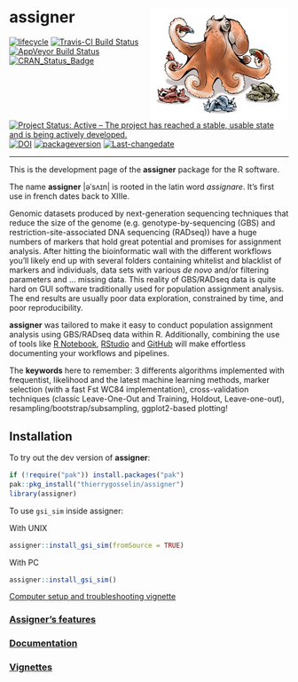
# assigner <img src="docs/logo.png" align="right" alt="" />

<!-- badges: start -->

[![lifecycle](https://img.shields.io/badge/lifecycle-maturing-blue.svg)](https://tidyverse.org/lifecycle/#maturing)
[![Travis-CI Build
Status](https://travis-ci.org/thierrygosselin/assigner.svg?branch=master)](https://travis-ci.org/thierrygosselin/assigner)
[![AppVeyor Build
Status](https://ci.appveyor.com/api/projects/status/github/thierrygosselin/assigner?branch=master&svg=true)](https://ci.appveyor.com/project/thierrygosselin/assigner)
[![CRAN\_Status\_Badge](http://www.r-pkg.org/badges/version/assigner)](http://cran.r-project.org/package=assigner)
[![Project Status: Active – The project has reached a stable, usable
state and is being actively
developed.](http://www.repostatus.org/badges/latest/active.svg)](http://www.repostatus.org/#active)
[![DOI](https://zenodo.org/badge/14548/thierrygosselin/assigner.svg)](https://zenodo.org/badge/latestdoi/14548/thierrygosselin/assigner)
[![packageversion](https://img.shields.io/badge/Package%20version-0.5.5-orange.svg)](commits/master)
[![Last-changedate](https://img.shields.io/badge/last%20change-2019--04--26-brightgreen.svg)](/commits/master)

-----

This is the development page of the **assigner** package for the R
software.

The name **assigner** |əˈsʌɪn| is rooted in the latin word *assignare*.
It’s first use in french dates back to XIIIe.

Genomic datasets produced by next-generation sequencing techniques that
reduce the size of the genome (e.g. genotype-by-sequencing (GBS) and
restriction-site-associated DNA sequencing (RADseq)) have a huge numbers
of markers that hold great potential and promises for assignment
analysis. After hitting the bioinformatic wall with the different
workflows you’ll likely end up with several folders containing whitelist
and blacklist of markers and individuals, data sets with various *de
novo* and/or filtering parameters and … missing data. This reality of
GBS/RADseq data is quite hard on GUI software traditionally used for
population assignment analysis. The end results are usually poor data
exploration, constrained by time, and poor reproducibility.

**assigner** was tailored to make it easy to conduct population
assignment analysis using GBS/RADseq data within R. Additionally,
combining the use of tools like [R
Notebook](http://rmarkdown.rstudio.com/r_notebooks.html),
[RStudio](https://www.rstudio.com) and [GitHub](https://github.com) will
make effortless documenting your workflows and pipelines.

The **keywords** here to remember: 3 differents algorithms implemented
with frequentist, likelihood and the latest machine learning methods,
marker selection (with a fast Fst WC84 implementation), cross-validation
techniques (classic Leave-One-Out and Training, Holdout, Leave-one-out),
resampling/bootstrap/subsampling, ggplot2-based plotting\!

## Installation

To try out the dev version of **assigner**:

``` r
if (!require("pak")) install.packages("pak")
pak::pkg_install("thierrygosselin/assigner")
library(assigner)
```

To use `gsi_sim` inside assigner:

With UNIX

``` r
assigner::install_gsi_sim(fromSource = TRUE)
```

With PC

``` r
assigner::install_gsi_sim()
```

[Computer setup and troubleshooting
vignette](http://thierrygosselin.github.io/assigner/articles/rad_genomics_computer_setup.html)

### [Assigner’s features](http://thierrygosselin.github.io/assigner/FEATURES.html)

### [Documentation](http://thierrygosselin.github.io/assigner/reference/index.html)

### [Vignettes](http://thierrygosselin.github.io/assigner/articles/index.html)
